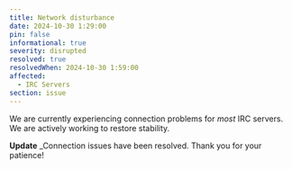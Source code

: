 ```yaml
---
title: Network disturbance
date: 2024-10-30 1:29:00
pin: false
informational: true
severity: disrupted
resolved: true
resolvedWhen: 2024-10-30 1:59:00
affected:
  - IRC Servers
section: issue
---
```


We are currently experiencing connection problems for _most_ IRC servers.  We are actively working to restore stability.  

**Update** _Connection issues have been resolved.  Thank you for your patience! 
